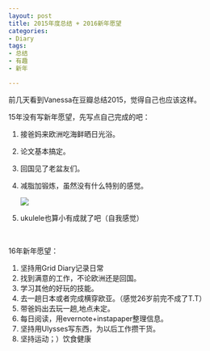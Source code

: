 ```yaml
---
layout: post
title: 2015年度总结 + 2016新年愿望 
categories: 
- Diary
tags:
- 总结
- 有趣
- 新年

---
```



前几天看到Vanessa在豆瓣总结2015，觉得自己也应该这样。

15年没有写新年愿望，先写点自己完成的吧：

1. 接爸妈来欧洲吃海鲜晒日光浴。

2. 论文基本搞定。

3. 回国见了老盆友们。
 <!--more-->
4. 减脂加锻炼，虽然没有什么特别的感觉。

   <img src="http://ww3.sinaimg.cn/bmiddle/88d7095ejw1ezgzvzxjbwj20go0goaau.jpg" height=“100” width=“100”>

5. ukulele也算小有成就了吧（自我感觉）


<br />


16年新年愿望：

1. 坚持用Grid Diary记录日常
2. 找到满意的工作，不论欧洲还是回国。
3. 学习其他的好玩的技能。
4. 去一趟日本或者完成横穿欧亚。（感觉26岁前完不成了T.T）
5. 带爸妈出去玩一趟,地点未定。
6. 每日阅读，用evernote+instapaper整理信息。
7. 坚持用Ulysses写东西，为以后工作攒干货。
8. 坚持运动；）饮食健康